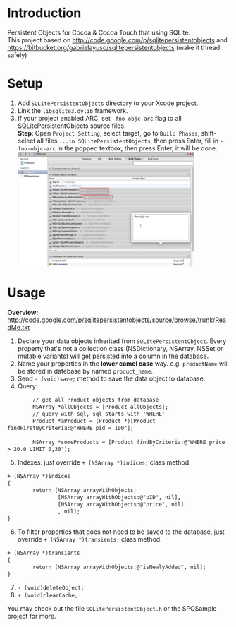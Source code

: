 Introduction
======================

Persistent Objects for Cocoa & Cocoa Touch that using SQLite. <br>
This project based on http://code.google.com/p/sqlitepersistentobjects and https://bitbucket.org/gabrielayuso/sqlitepersistentobjects (make it thread safely)

Setup
=====================

1. Add `SQLitePersistentObjects` directory to your Xcode project. 
2. Link the `libsqlite3.dylib` framework.
3. If your project enabled ARC, set `-fno-objc-arc` flag to all SQLitePersistentObjects source files. <br>
**Step**: Open `Project Setting`, select target, go to `Build Phases`, shift-select all files `...in SQLitePersistentObjects`, then press Enter, fill in `-fno-objc-arc` in the popped textbox, then press Enter, it will be done.<br>
<a href="https://github.com/ElfSundae/SQLitePersistentObjects/raw/master/no-arc.jpg" target="_blank"><img src="https://github.com/ElfSundae/SQLitePersistentObjects/raw/master/no-arc.jpg" style="width:400px;height:260px;" /></a>

Usage
======================
**Overview:** http://code.google.com/p/sqlitepersistentobjects/source/browse/trunk/ReadMe.txt

1. Declare your data objects inherited from `SQLitePersistentObject`. Every property that's not a collection class (NSDictionary, NSArray, NSSet or mutable variants) will get persisted into a column in the database.
2. Name your properties in the **lower camel case** way. e.g. `productName` will be stored in datebase by named `product_name`.
3. Send `- (void)save;` method to save the data object to database.
4. Query:
```objc
        // get all Product objects from database
        NSArray *allObjects = [Product allObjects];
        // query with sql, sql starts with 'WHERE'
        Product *aProduct = (Product *)[Product findFirstByCriteria:@"WHERE pid = 100"];
        
        NSArray *someProducts = [Product findByCriteria:@"WHERE price > 20.0 LIMIT 0,30"]; 
```
5. Indexes: just override `+ (NSArray *)indices;` class method.
```objc
+ (NSArray *)indices
{
        return [NSArray arrayWithObjects:
                [NSArray arrayWithObjects:@"pID", nil],
                [NSArray arrayWithObjects:@"price", nil]
                , nil];
}
```
6. To filter properties that does not need to be saved to the database, just override `+ (NSArray *)transients;` class method.
```objc
+ (NSArray *)transients
{
        return [NSArray arrayWithObjects:@"isNewlyAdded", nil];
}
```
7. `- (void)deleteObject;`
8. `+ (void)clearCache;`

You may check out the file `SQLitePersistentObject.h` or the SPOSample project for more.